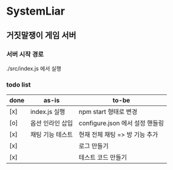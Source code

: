 # SystemLiar

## 거짓말쟁이 게임 서버

### 서버 시작 경로

./src/index.js 에서 실행


### todo list

|done|as-is|to-be|
|-----|-----|-----|
|[x]|index.js 실행 | npm start 형태로 변경|
|[o]|옵션 인라인 삽입|configure.json 에서 설정 핸들링|
|[x]|채팅 기능 테스트|현재 전체 채팅 => 방 기능 추가|
|[x]| |로그 만들기|
|[x]| |테스트 코드 만들기|
